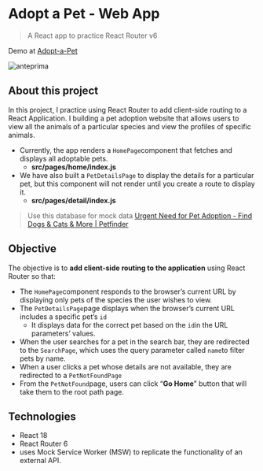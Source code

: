 # Adopt a Pet - Web App
> A React app to practice React Router v6

Demo at [Adopt-a-Pet](https://adopt-a-pet_simonapiz.surge.sh/)

![anteprima](https://user-images.githubusercontent.com/91121660/235917882-0f645705-805f-4dcb-a405-490e2e9e5c0e.png)

## About this project

In this project, I practice using React Router to add client-side routing to a React Application. 
I building a pet adoption website that allows users to view all the animals of a particular species and view the profiles of specific animals.

- Currently, the app renders a `HomePage`component that fetches and displays all adoptable pets.
    - **src/pages/home/index.js**
- We have also built a `PetDetailsPage` to display the details for a particular pet, but this component will not render until you create a route to display it.
    - **src/pages/detail/index.js**

> Use this database for mock data [Urgent Need for Pet Adoption - Find Dogs & Cats & More | Petfinder](https://www.petfinder.com/)

## Objective

The objective is to **add client-side routing to the application** using React Router so that:

- The `HomePage`component responds to the browser’s current URL by displaying only pets of the species the user wishes to view.
- The `PetDetailsPage`page displays when the browser’s current URL includes a specific pet’s `id`
    - It displays data for the correct pet based on the `id`in the URL parameters’ values.
- When the user searches for a pet in the search bar, they are redirected to the `SearchPage`, which uses the query parameter called `name`to filter pets by name.
- When a user clicks a pet whose details are not available, they are redirected to a `PetNotFoundPage`
- From the `PetNotFound`page, users can click “**Go Home**” button that will take them to the root path page.


## Technologies
- React 18
- React Router 6
- uses Mock Service Worker (MSW) to replicate the functionality of an external API.
